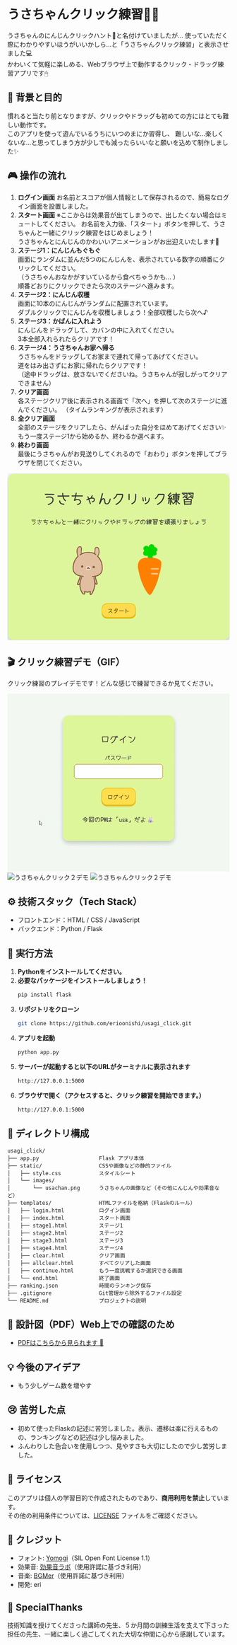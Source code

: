 # うさちゃんクリック練習🐰🥕

うさちゃんのにんじんクリックハント🥕と名付けていましたが…
使っていただく際にわかりやすいほうがいいかしら…と「うさちゃんクリック練習」と表示させました💻  
かわいくて気軽に楽しめる、Webブラウザ上で動作するクリック・ドラッグ練習アプリです🖱

## 🐣 背景と目的
慣れると当たり前となりますが、クリックやドラッグも初めての方にはとても難しい動作です。  
このアプリを使って遊んでいるうちにいつのまにか習得し、
難しいな…楽しくないな…と思ってしまう方が少しでも減ったらいいなと願いを込めて制作しました✨

## 🎮 操作の流れ

1. **ログイン画面** 
お名前とスコアが個人情報として保存されるので、簡易なログイン画面を設置しました。
2. **スタート画面** 
※ここからは効果音が出てしまうので、出したくない場合はミュートしてください。
お名前を入力後、「スタート」ボタンを押して、うさちゃんと一緒にクリック練習をはじめましょう！  
うさちゃんとにんじんのかわいいアニメーションがお出迎えいたします🐰
3. **ステージ1：にんじんもぐもぐ**  
画面にランダムに並んだ5つのにんじんを、表示されている数字の順番にクリックしてください。  
（うさちゃんおなかがすいているから食べちゃうかも… ）  
順番どおりにクリックできたら次のステージへ進みます。
4. **ステージ2：にんじん収穫**  
画面に10本のにんじんがランダムに配置されています。  
ダブルクリックでにんじんを収穫しましょう！全部収穫したら次へ♪
5. **ステージ3：かばんに入れよう**  
にんじんをドラッグして、カバンの中に入れてください。  
3本全部入れられたらクリアです！
6. **ステージ4：うさちゃんお家へ帰る**  
うさちゃんをドラッグしてお家まで連れて帰ってあげてください。  
道をはみ出さずにお家に帰れたらクリアです！  
（途中ドラッグは、放さないでくださいね。うさちゃんが寂しがってクリアできません）
7. **クリア画面**  
各ステージクリア後に表示される画面で「次へ」を押して次のステージに進んでください。
（タイムランキングが表示されます）
8. **全クリア画面**  
全部のステージをクリアしたら、がんばった自分をほめてあげてください✨  
もう一度ステージ1から始めるか、終わるか選べます。
9. **終わり画面**  
最後にうさちゃんがお見送りしてくれるので「おわり」ボタンを押してブラウザを閉じてください。

![screenshot](static/images/usachanscreen.png)  

## 🎬 クリック練習デモ（GIF）

クリック練習のプレイデモです！どんな感じで練習できるか見てください。  

![うさちゃんクリック１デモ](static/images/usachandouga1.gif)
![うさちゃんクリック２デモ](static/images/usachandouga2.gif)
![うさちゃんクリック２デモ](static/images/usachandouga3.gif)

## ⚙️ 技術スタック（Tech Stack）

- フロントエンド：HTML / CSS / JavaScript
- バックエンド：Python / Flask

## 🚀 実行方法

1. **Pythonをインストールしてください。**
2. **必要なパッケージをインストールしましょう！**
   ```bash
   pip install flask
2. **リポジトリをクローン**
   ```bash
   git clone https://github.com/erioonishi/usagi_click.git
3. **アプリを起動**
   ```bash
   python app.py
4. **サーバーが起動すると以下のURLがターミナルに表示されます**
   ```bash
   http://127.0.0.1:5000
5. **ブラウザで開く（アクセスすると、クリック練習を開始できます。）**
   ```bash
   http://127.0.0.1:5000 

## 📂 ディレクトリ構成

```plaintext
usagi_click/
├── app.py                   Flask アプリ本体
├── static/                  CSSや画像などの静的ファイル
│   ├── style.css            スタイルシート
│   └── images/
│       └── usachan.png      うさちゃんの画像など（その他にんじんや効果音など）
├── templates/               HTMLファイルを格納（Flaskのルール）
│   ├── login.html           ログイン画面
│   ├── index.html           スタート画面
│   ├── stage1.html          ステージ1
│   ├── stage2.html          ステージ2
│   ├── stage3.html          ステージ3
│   ├── stage4.html          ステージ4
│   ├── clear.html           クリア画面
│   ├── allclear.html        すべてクリアした画面
│   ├── continue.html        もう一度挑戦するか選択できる画面
│   └── end.html             終了画面
├── ranking.json             時間のランキング保存
├── .gitignore               Git管理から除外するファイル設定
└── README.md                プロジェクトの説明
```

## 📐 設計図（PDF）Web上での確認のため

- [PDFはこちらから見られます 📄](static/images/usagi.drawio.pdf)

## 💡 今後のアイデア

- もう少しゲーム数を増やす

## 😢 苦労した点

- 初めて使ったFlaskの記述に苦労しました。表示、遷移は楽に行えるものの、ランキングなどの記述は少し悩みました。
- ふんわりした色合いを使用しつつ、見やすさも大切にしたので少し苦労しました。

## 🥺 ライセンス

このアプリは個人の学習目的で作成されたものであり、**商用利用を禁止**しています。  
その他の利用条件については、[LICENSE](./LICENSE) ファイルをご確認ください。  

## 🙌 クレジット

- フォント: [Yomogi](https://fonts.google.com/specimen/Yomogi)（SIL Open Font License 1.1）
- 効果音: [効果音ラボ](https://soundeffect-lab.info/)（使用許諾に基づき利用）
- 音楽: [BGMer](http://bgmer.net)（使用許諾に基づき利用）
- 開発: eri

## 🎀 SpecialThanks

技術知識を授けてくださった講師の先生、５か月間の訓練生活を支えて下さった担任の先生、一緒に楽しく過ごしてくれた大切な仲間に心から感謝しています。





